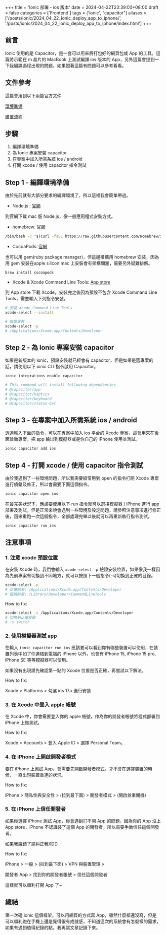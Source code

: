 +++
title = 'Ionic 部署 - ios 版本'
date = 2024-04-22T23:39:00+08:00
draft = false
categories = ['Frontend']
tags = ['ionic', "capacitor"]
aliases = ['/posts/ionic/2024_04_22_ionic_deploy_app_to_iphone/', '/posts/ionic/2024_04_22_ionic_deploy_app_to_iphone/index.html']
+++

## 前言

Ionic 使用的是 Capacitor，是一套可以用來將打包好的網頁包成 App 的工具，這篇將示範在 m 晶片的 MacBook 上測試編譯 ios 版本的 App，另外這篇會提到一下我編譯過程出現的問題，如果照著這篇有問題可以參考看看。

## 文件參考

這篇會用到以下兩篇官方文件

[環境準備](https://capacitorjs.com/docs/getting-started/environment-setup)

[建置流程](https://ionicframework.com/docs/cli/commands/capacitor-run?_gl=1*1qiy9mh*_ga*MTQyNDI2MzcyNS4xNzEzNjQzMTk4*_ga_REH9TJF6KF*MTcxMzcxMjc2Ni4yLjEuMTcxMzcxNjg0NC4wLjAuMA..)

## 步驟

1. 編譯環境準備
2. 為 Ionic 專案安裝 capacitor
3. 在專案中加入所需系統 ios / android
4. 打開 xcode / 使用 capacitor 指令測試

## Step 1 - 編譯環境準備

由於先前就有大部分要求的編譯環境了，所以這裡我會簡單帶過。

- Node.js : [官網](https://nodejs.org/en/download)

到官網下載 mac 版 Node.js，像一般應用程式安裝方式。

- homebrew: [官網](https://brew.sh/)

```bash
/bin/bash -c "$(curl -fsSL https://raw.githubusercontent.com/Homebrew/install/HEAD/install.sh)"
```

- CocoaPods: [官網](https://cocoapods.org/)

也可以用 gem(ruby package manager)，但這邊推薦用 homebrew 安裝，因為用 gem 安裝在apple silicon mac 上安裝會有架構問題，需要另外疑難排解。

```bash
brew install cocoapods
```

- Xcode & Xcode Command Line Tools: [App store](https://apps.apple.com/us/app/xcode/id497799835?mt=12)

到 App store 下載 Xcode，安裝完之後因為預設不包含 Xcode Command Line Tools，需要輸入下列指令安裝。

```bash
# 安裝 Xcode Command Line Tools
xcode-select --install

# 驗證安裝
xcode-select -p
# /Applications/Xcode.app/Contents/Developer
```

## Step 2 - 為 Ionic 專案安裝 capacitor

如果是新版本的 ionic，預設安裝就已經會有 capacitor，但是如果是舊專案的話，請使用以下 ionic CLI 指令啟用 Capacitor。

```bash
ionic integrations enable capacitor

# This command will install following dependencies
# @capacitor/app
# @capacitor/haptics
# @capacitor/keyboard
# @capacitor/status-bar
```

## Step 3 - 在專案中加入所需系統 ios / android

透過輸入下面的指令，可以在專案中加入 ios 平台的 Xcode 專案，這會用來在後面啟動專案，把 app 輸出到模擬器或是你自己的 iPhone 使用並測試。

```bash
ionic capacitor add ios
```

## Step 4 - 打開 xcode / 使用 capacitor 指令測試

由於我遇到了一些環境問題，所以我需要經常用到 open 的指令打開 Xcode 專案進行偵錯及修正，所以會需要下面這個指令。

```bash
ionic capacitor open ios
```

在最完美狀況下，應該要使用以下 run 指令就可以選擇模擬器 / iPhone 進行 app 部署及測試，但是正常來說會遇到一些環境及設定問題，請參照注意事項進行修正後，回來重跑一次這個指令，全部處理完畢以後就可以再重新執行指令測試。

```bash
ionic capacitor run ios
```

## 注意事項

### 1. 注意 xcode 預設位置

在安裝 Xcode 時，我們會輸入 `xcode-select -p` 驗證安裝位置，如果像我一樣因為先前專案有切換到不同地方，就可以按照下一個指令(-s)切換到正確的目錄。

```bash
xcode-select -p
# 正確結果: /Applications/Xcode.app/Contents/Developer
# 錯誤結果: /Library/Developer/CommandLineTools
```

How to fix:

```bash
xcode-select -s /Applications/Xcode.app/Contents/Developer
# 切換到正確目錄
# -s switch
```

### 2. 使用模擬器測試 app

在輸入 `ionic capacitor run ios` 應該要可以看到你有哪些裝置可以使用，在裝置列表中如了你連結到電腦的 iPhone 以外，也會有 iPhone 15, iPhone 15 pro, iPhone SE 等等模擬器可以使用。

如果沒有出現請先確認第一點的 Xcode 位置是否正確，再嘗試以下解法。

How to fix:

Xcode > Platforms > 勾選 ios 17.x 進行安裝

### 3. 在 Xcode 中登入 apple 帳號

在 Xcode 中，你會需要登入你的 apple 帳號，作為你的開發者帳號將程式部署到 iPhone 上做測試。

How to fix:

Xcode > Accounts > 登入 Apple ID > 選擇 Personal Team。

### 4. 在 iPhone 上開啟開發者模式

要在 iPhone 上測試 App，會需要先開啟開發者模式，才不會在選擇裝置的時候，一直出現裝置重連的狀況。

How to fix:

iPhone > 隱私性與安全性 > (拉到最下面) > 開發者模式 > (開啟並重開機)

### 5. 在 iPhone 上信任開發者

如果你選擇 iPhone 測試 App，你會遇到打不開 App 的問題，因為你的 App 沒上 App store，iPhone 不認識裝了這個 App 的開發者，所以需要手動信任這個開發者。

如果我說錯了請糾正我XDD

How to fix:

iPhone > 一般 > (拉到最下面) > VPN 與裝置管理 >

開發者 App > 找到你的開發者帳號 > 信任這個開發者

這樣就可以順利打開 App 了~

## 總結

第一次碰 ionic 這個框架，可以用網頁的方式寫 App，雖然什麼都還沒寫，但是可以順利跑在手機上還是覺得很有成就感，不知道這次的系統會有怎麼樣的需求，如果有遇到值得紀錄的點，我再寫文章記錄下來。
